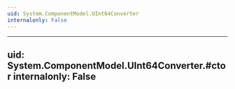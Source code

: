 ```yaml
---
uid: System.ComponentModel.UInt64Converter
internalonly: False
---
```


---
uid: System.ComponentModel.UInt64Converter.#ctor
internalonly: False
---
